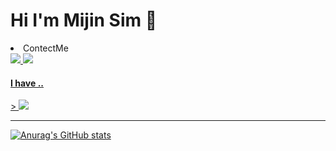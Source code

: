 # Hi I'm Mijin Sim 👋

<!--
**azure-553/azure-553** is a ✨ _special_ ✨ repository because its `README.md` (this file) appears on your GitHub profile.

Here are some ideas to get you started:

- 🔭 I’m currently working on ...
- 🌱 I’m currently learning ...
- 👯 I’m looking to collaborate on ...
- 🤔 I’m looking for help with ...
- 💬 Ask me about ...
- 📫 How to reach me: ...
- 😄 Pronouns: ...
- ⚡ Fun fact: ...
-->

<li>ContectMe</li>
<a href="https://www.instagram.com/mj_j_xim/?hl=ko" target="_blank"><img src="https://img.shields.io/badge/Instagram-E4405F?style=flat-square&logo=Instagram&logoColor=white"/>
<a href="#"><img src="https://img.shields.io/badge/simmijin816@gmail.com-EA4335?style=flat-square&logo=Gmail&logoColor=white"/>

  
  <h4>I have ..</h4>
> <img src="https://img.shields.io/badge/AZ900-0078D4?style=flat-square&logo=MicrosoftAzure&logoColor=white"/>
  
  
----
![Anurag's GitHub stats](https://github-readme-stats.vercel.app/api?username=azure-553&show_icons=true&theme=radical)
